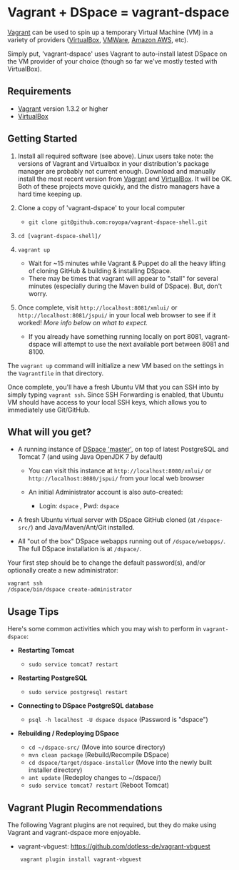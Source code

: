 Vagrant + DSpace = vagrant-dspace
=================================

[Vagrant](http://vagrantup.com) can be used to spin up a temporary Virtual Machine (VM) in a variety of providers ([VirtualBox](http://www.virtualbox.org), [VMWare](http://www.vmware.com/), [Amazon AWS](http://aws.amazon.com/), etc).

Simply put, 'vagrant-dspace' uses Vagrant to auto-install latest DSpace on the VM provider of your choice (though so far we've mostly tested with VirtualBox).

Requirements
------------

* [Vagrant](http://vagrantup.com/) version 1.3.2 or higher
* [VirtualBox](https://www.virtualbox.org/)

Getting Started
---------------

1. Install all required software (see above). Linux users take note: the versions of Vagrant and Virtualbox in your distribution's package manager are probably not current enough. Download and manually install the most recent version from [Vagrant](http://vagrantup.com) and [VirtualBox](https://www.virtualbox.org/). It will be OK. Both of these projects move quickly, and the distro managers have a hard time keeping up.

2. Clone a copy of 'vagrant-dspace' to your local computer
   * `git clone git@github.com:royopa/vagrant-dspace-shell.git`

3. `cd [vagrant-dspace-shell]/`

4. `vagrant up`
   * Wait for ~15 minutes while Vagrant & Puppet do all the heavy lifting of cloning GitHub & building & installing DSpace.
   * There may be times that vagrant will appear to "stall" for several minutes (especially during the Maven build of DSpace). But, don't worry.

5. Once complete, visit `http://localhost:8081/xmlui/` or `http://localhost:8081/jspui/` in your local web browser to see if it worked! _More info below on what to expect._
   * If you already have something running locally on port 8081, vagrant-dspace will attempt to use the next available port between 8081 and 8100.

The `vagrant up` command will initialize a new VM based on the settings in the `Vagrantfile` in that directory.

Once complete, you'll have a fresh Ubuntu VM that you can SSH into by simply typing `vagrant ssh`. Since SSH Forwarding is enabled,
that Ubuntu VM should have access to your local SSH keys, which allows you to immediately use Git/GitHub.

What will you get?
------------------

* A running instance of [DSpace 'master'](https://github.com/DSpace/DSpace), on top of latest PostgreSQL and Tomcat 7 (and using Java OpenJDK 7 by default)

   * You can visit this instance at `http://localhost:8080/xmlui/` or `http://localhost:8080/jspui/` from your local web browser

   * An initial Administrator account is also auto-created:
       * Login: `dspace` , Pwd: `dspace`

* A fresh Ubuntu virtual server with DSpace GitHub cloned (at `/dspace-src/`) and Java/Maven/Ant/Git installed.

* All "out of the box" DSpace webapps running out of `/dspace/webapps/`. The full DSpace installation is at `/dspace/`.

Your first step should  be to change the default password(s), and/or optionally create a new administrator:

    vagrant ssh
    /dspace/bin/dspace create-administrator

Usage Tips
------------

Here's some common activities which you may wish to perform in `vagrant-dspace`:

* **Restarting Tomcat**
   * `sudo service tomcat7 restart`

* **Restarting PostgreSQL**
   * `sudo service postgresql restart`

* **Connecting to DSpace PostgreSQL database**
   * `psql -h localhost -U dspace dspace`  (Password is "dspace")

* **Rebuilding / Redeploying DSpace**
   * `cd ~/dspace-src/`  (Move into source directory)
   * `mvn clean package` (Rebuild/Recompile DSpace)
   * `cd dspace/target/dspace-installer` (Move into the newly built installer directory)
   * `ant update`   (Redeploy changes to ~/dspace/)
   * `sudo service tomcat7 restart` (Reboot Tomcat)


Vagrant Plugin Recommendations
-------------------------------

The following Vagrant plugins are not required, but they do make using Vagrant and vagrant-dspace more enjoyable.

* vagrant-vbguest: https://github.com/dotless-de/vagrant-vbguest

```
    vagrant plugin install vagrant-vbguest
```
